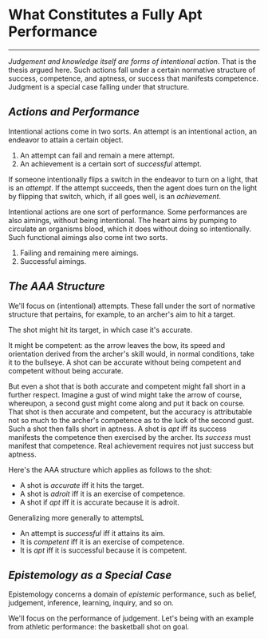 # What Constitutes a Fully Apt Performance
---
*Judgement and knowledge itself are forms of intentional action*. That is the thesis argued here. Such actions fall under a certain normative structure of success, competence, and aptness, or success that manifests competence. Judgment is a special case falling under that structure.

## *Actions and Performance*
Intentional actions come in two sorts. An attempt is an intentional action, an endeavor to attain a certain object.
1. An attempt can fail and remain a mere attempt.
2. An achievement is a certain sort of *successful* attempt.

If someone intentionally flips a switch in the endeavor to turn on a light, that is an *attempt*. If the attempt succeeds, then the agent does turn on the light by flipping that switch, which, if all goes well, is an *achievement*.

Intentional actions are one sort of performance. Some performances are also aimings, without being intentional. The heart aims by pumping to circulate an organisms blood, which it does without doing so intentionally. Such functional aimings also come int two sorts.
1. Failing and remaining mere aimings.
2. Successful aimings.

## *The AAA Structure*
We'll focus on (intentional) attempts.  These fall under the sort of normative structure that pertains, for example, to an archer's aim to hit a target.

The shot might hit its target, in which case it's accurate.

It might be competent: as the arrow leaves the bow, its speed and orientation derived from the archer's skill would, in normal conditions, take it to the bullseye. A shot can be accurate without being competent and competent without being accurate. 

But even a shot that is both accurate and competent might fall short in a further respect. Imagine a gust of wind might take the arrow of course, whereupon, a second gust might come along and put it back on course. That shot is then accurate and competent, but the accuracy is attributable not so much to the archer's competence as to the luck of the second gust. Such a shot then falls short in aptness. A shot is *apt* iff its success manifests the competence then exercised by the archer. Its *success* must manifest that competence. Real achievement requires not just success but aptness.

Here's the AAA structure which applies as follows to the shot:
- A shot is *accurate* iff it hits the target.
- A shot is *adroit* iff it is an exercise of competence.
- A shot if *apt* iff it is accurate because it is adroit.

Generalizing more generally to attemptsL
- An attempt is *successful* iff it attains its aim.
- It is *competent* iff it is an exercise of competence.
- It is *apt* iff it is successful because it is competent.

## *Epistemology as a Special Case*
Epistemology concerns a domain of *epistemic* performance, such as belief, judgement, inference, learning, inquiry, and so on.

We'll focus on the performance of judgement. Let's being with an example from athletic performance: the basketball shot on goal.